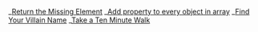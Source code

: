 _[Return the Missing Element](https://www.codewars.com/kata/reviews/52995cff9ce954dc50000a86/groups/5e6e8ea0799c090001ac66d6)
_[Add property to every object in array](https://www.codewars.com/kata/reviews/54e8cae858b1db0d2a000148/groups/5f898d6ed0f9f1000199a196)
_[Find Your Villain Name](https://www.codewars.com/kata/reviews/536c36d47fc09aeb04000006/groups/5f8998c828de8f000183a34a)
_[Take a Ten Minute Walk](home_work.js)
